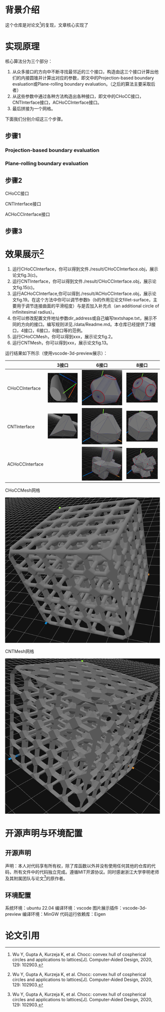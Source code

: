 # 背景介绍

这个仓库是对论文[^1]的复现，文章核心实现了

# 实现原理

核心算法分为三个部分：

1. 从众多接口的方向中不断寻找最邻近的三个接口，构造由这三个接口计算出他们的内接圆锥并计算出对应的参数，即文中的Projection-based boundary evaluation或Plane-rolling boundary evaluation。（之后的算法主要采取后者）
2. 从这些参数中通过各种方法构造出各种接口，即文中的CHoCC接口，CNTInterface接口，ACHoCCInterface接口。
3. 最后拼接为一个网格。

下面我们分别介绍这三个步骤。

## 步骤1

### Projection-based boundary evaluation

### Plane-rolling boundary evaluation

## 步骤2

CHoCC接口



CNTInterface接口



ACHoCCInterface接口



## 步骤3

# 效果展示[^1]
1. 运行CHoCCInterface，你可以得到文件./result/CHoCCInterface.obj，展示论文fig.3(c)。
2. 运行CNTInterface，你可以得到文件./result/CHoCCInterface.obj，展示论文fig.15(c)。
3. 运行ACHoCCInterface,你可以得到./result/ACHoCCInterface.obj，展示论文fig.19。在这个方法中你可以调节参数b（b的作用见论文fillet-surface，主要用于调节连接曲面的平滑程度）与是否加入补充点（an additional circle of infinitesimal radius）。
4. 你可以修改配置文件地址参数dir_address或自己编写textshape.txt，展示不同的方向的接口。编写规则详见./data/Readme.md。本仓库已经提供了3接口，4接口，6接口，8接口等的范例。
5. 运行CHoCCMesh，你可以得到xxx，展示论文fig.2。
6. 运行CNTMesh，你可以得到xxx，展示论文fig.13。

运行结果如下所示（使用vscode-3d-preview展示）：

|                 | 3接口                                                        | 6接口                                                        | 8接口                                                        |
| --------------- | ------------------------------------------------------------ | ------------------------------------------------------------ | ------------------------------------------------------------ |
| CHoCCInterface  | ![image-20230806164437709](./assets/image-20230806164437709.png) | ![image-20230806162902496](./assets/image-20230806162902496.png) | ![image-20230806164145702](./assets/image-20230806164145702.png) |
| CNTInterface    | ![image-20230806164526251](./assets/image-20230806164526251.png) | ![image-20230806162950595](./assets/image-20230806162950595.png) | ![image-20230806164758113](./assets/image-20230806164758113.png) |
| ACHoCCInterface |                                                              | ![image-20230806162657109](./assets/image-20230806162657109.png) | ![image-20230806164051653](./assets/image-20230806164051653.png) |

CHoCCMesh网格

![image-20230807195555500](./assets/image-20230807195555500.png)

CNTMesh网格

![image-20230808113157445](./assets/image-20230808113157445.png)



# 开源声明与环境配置

## 开源声明

声明：本人对代码享有所有权，除了库函数以外并没有使用任何其他的仓库的代码，所有文件中的代码独立完成。遵循MIT开源协议。同时感谢浙江大学李明老师及其附属团队与论文[^ 1]的原作者。

## 环境配置

系统环境：ubuntu 22.04
编译环境：vscode
图片展示插件：vscode-3d-preview
编译环境：MinGW
代码运行依赖库：Eigen

# 论文引用

[^1]: Wu Y, Gupta A, Kurzeja K, et al. Chocc: convex hull of cospherical circles and applications to lattices[J]. Computer-Aided Design, 2020, 129: 102903.
[^2]: Wu Y, Gupta A, Kurzeja K, et al. Chocc: convex hull of cospherical circles and applications to lattices[J]. Computer-Aided Design, 2020, 129: 102903.





